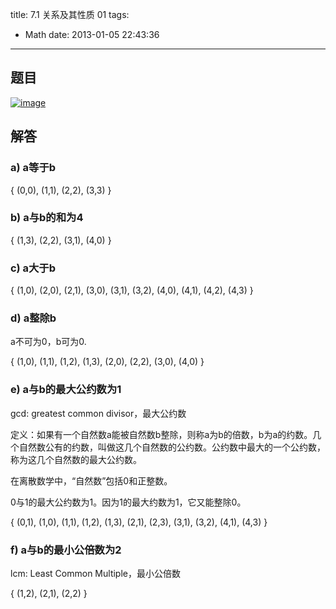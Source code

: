 title: 7.1 关系及其性质 01
tags:
  - Math
date: 2013-01-05 22:43:36
---

## 题目

[![image](http://freewind.me/wp-content/uploads/2013/01/image_thumb78.png "image")](http://freewind.me/wp-content/uploads/2013/01/image78.png)

## 解答

### a) a等于b

 { (0,0), (1,1), (2,2), (3,3) }

### b) a与b的和为4

{ (1,3), (2,2), (3,1), (4,0) }

### c) a大于b

{ (1,0), (2,0), (2,1), (3,0), (3,1), (3,2), (4,0), (4,1), (4,2), (4,3) }

### d) a整除b

a不可为0，b可为0.

{ (1,0), (1,1), (1,2), (1,3), (2,0), (2,2), (3,0), (4,0) }

### e) a与b的最大公约数为1

gcd: greatest common divisor，最大公约数

定义：如果有一个自然数a能被自然数b整除，则称a为b的倍数，b为a的约数。几个自然数公有的约数，叫做这几个自然数的公约数。公约数中最大的一个公约数，称为这几个自然数的最大公约数。

在离散数学中，“自然数”包括0和正整数。

0与1的最大公约数为1。因为1的最大约数为1，它又能整除0。

{ (0,1), (1,0), (1,1), (1,2), (1,3), (2,1), (2,3), (3,1), (3,2), (4,1), (4,3) }

### f) a与b的最小公倍数为2

lcm: Least Common Multiple，最小公倍数

{ (1,2), (2,1), (2,2) }